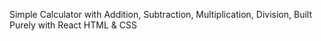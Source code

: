 Simple Calculator with Addition, Subtraction, Multiplication, Division, Built Purely with React HTML & CSS 
